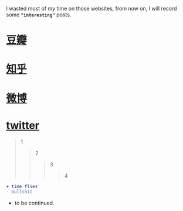 I wasted most of my time on those websites, from now on, I will record some **`"interesting"`** posts.

# [豆瓣](http://www.douban.com "have a try")

# [知乎](zhihu.com)

# [微博](http://www.weibo.com)

# [twitter](http://www.twitter.com)

> 1
>> 2
>>> 3
>>>> 4

```diff
+ time flies
- bullshit

```

- to be continued.
